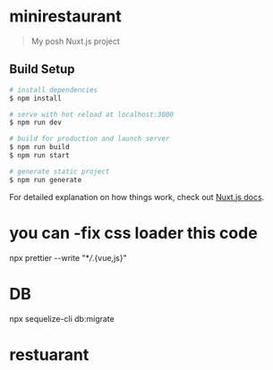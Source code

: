 # minirestaurant

> My posh Nuxt.js project

## Build Setup

```bash
# install dependencies
$ npm install

# serve with hot reload at localhost:3000
$ npm run dev

# build for production and launch server
$ npm run build
$ npm run start

# generate static project
$ npm run generate
```

For detailed explanation on how things work, check out [Nuxt.js docs](https://nuxtjs.org).

# you can -fix css loader this code

npx prettier --write "\*_/_.{vue,js}"

# DB

npx sequelize-cli db:migrate
# restuarant
